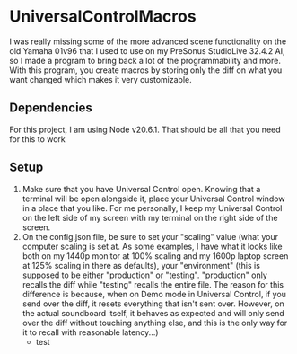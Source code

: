 # UniversalControlMacros
I was really missing some of the more advanced scene functionality on the old Yamaha 01v96 that I used to use on my PreSonus StudioLive 32.4.2 AI, so I made a program to bring back a lot of the programmability and more. With this program, you create macros by storing only the diff on what you want changed which makes it very customizable.

## Dependencies
For this project, I am using Node v20.6.1. That should be all that you need for this to work

## Setup
1. Make sure that you have Universal Control open. Knowing that a terminal will be open alongside it, place your Universal Control window in a place that you like. For me personally, I keep my Universal Control on the left side of my screen with my terminal on the right side of the screen.
2. On the config.json file, be sure to set your "scaling" value (what your computer scaling is set at. As some examples, I have what it looks like both on my 1440p monitor at 100% scaling and my 1600p laptop screen at 125% scaling in there as defaults), your "environment" (this is supposed to be either "production" or "testing". "production" only recalls the diff while "testing" recalls the entire file. The reason for this difference is because, when on Demo mode in Universal Control, if you send over the diff, it resets everything that isn't sent over. However, on the actual soundboard itself, it behaves as expected and will only send over the diff without touching anything else, and this is the only way for it to recall with reasonable latency...)
   * test
